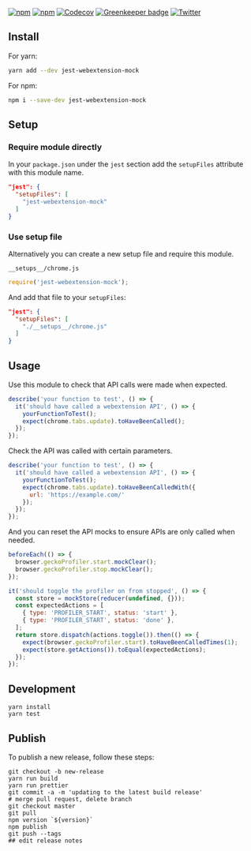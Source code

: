 [![npm](https://img.shields.io/npm/v/jest-webextension-mock.svg)](https://www.npmjs.com/package/jest-webextension-mock) [![npm](https://img.shields.io/npm/l/jest-webextension-mock.svg)](https://github.com/clarkbw/jest-webextension-mock/blob/master/LICENSE) [![Codecov](https://img.shields.io/codecov/c/github/clarkbw/jest-webextension-mock.svg)](https://codecov.io/gh/clarkbw/jest-webextension-mock) [![Greenkeeper badge](https://badges.greenkeeper.io/clarkbw/jest-webextension-mock.svg)](https://greenkeeper.io/) [![Twitter](https://img.shields.io/twitter/url/https/github.com/clarkbw/jest-webextension-mock.svg?style=social)](https://twitter.com/intent/tweet?text=Wow:&url=%5Bobject%20Object%5D)

## Install


For yarn:

```bash
yarn add --dev jest-webextension-mock
```

For npm:

```bash
npm i --save-dev jest-webextension-mock
```

## Setup

### Require module directly

In your `package.json` under the `jest` section add the `setupFiles` attribute with this module name.

```json
"jest": {
  "setupFiles": [
    "jest-webextension-mock"
  ]
}
```

### Use setup file

Alternatively you can create a new setup file and require this module.

`__setups__/chrome.js`
```js
require('jest-webextension-mock');
```

And add that file to your `setupFiles`:

```json
"jest": {
  "setupFiles": [
    "./__setups__/chrome.js"
  ]
}
```

## Usage

Use this module to check that API calls were made when expected.

```js
describe('your function to test', () => {
  it('should have called a webextension API', () => {
    yourFunctionToTest();
    expect(chrome.tabs.update).toHaveBeenCalled();
  });
});
```

Check the API was called with certain parameters.

```js
describe('your function to test', () => {
  it('should have called a webextension API', () => {
    yourFunctionToTest();
    expect(chrome.tabs.update).toHaveBeenCalledWith({
      url: 'https://example.com/'
    });
  });
});
```

And you can reset the API mocks to ensure APIs are only called when needed.

```js
beforeEach(() => {
  browser.geckoProfiler.start.mockClear();
  browser.geckoProfiler.stop.mockClear();
});

it('should toggle the profiler on from stopped', () => {
  const store = mockStore(reducer(undefined, {}));
  const expectedActions = [
    { type: 'PROFILER_START', status: 'start' },
    { type: 'PROFILER_START', status: 'done' },
  ];
  return store.dispatch(actions.toggle()).then(() => {
    expect(browser.geckoProfiler.start).toHaveBeenCalledTimes(1);
    expect(store.getActions()).toEqual(expectedActions);
  });
});
```

## Development

```
yarn install
yarn test
```

## Publish

To publish a new release, follow these steps:

```
git checkout -b new-release
yarn run build
yarn run prettier
git commit -a -m 'updating to the latest build release'
# merge pull request, delete branch
git checkout master
git pull
npm version `${version}`
npm publish
git push --tags
## edit release notes
```
